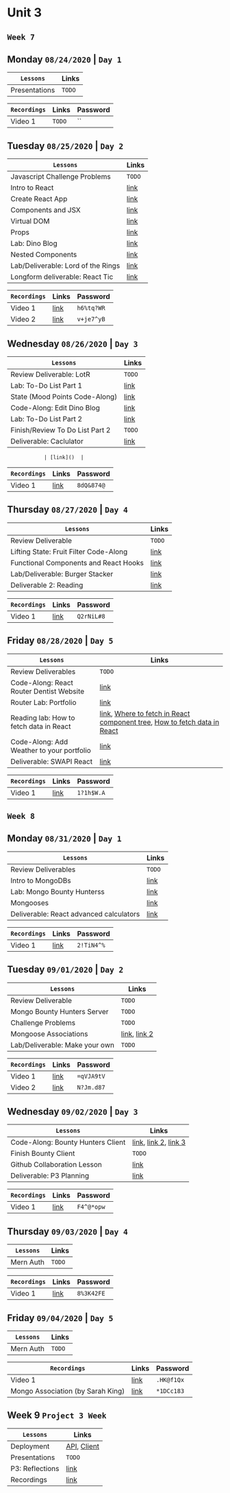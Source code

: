 # Unit 3

## `Week 7`
## Monday `08/24/2020` | `Day 1`

| `Lessons`                                      | Links |
|------------------------------------------------|----------------------------------------------------------|
| Presentations                | `TODO`  |

| `Recordings`     | Links | Password |
|------------------|-----|-----|
| Video 1          | `TODO`   | `` |

## Tuesday `08/25/2020` | `Day 2`

| `Lessons`                                      | Links |
|------------------------------------------------|----------------------------------------------------------|
| Javascript Challenge Problems                 | `TODO`  |
| Intro to React                | [link](Description:https://tmdarneille.gitbook.io/sei-ga-sea/16-react/intro-react)  |
| Create React App                | [link](https://tmdarneille.gitbook.io/sei-ga-sea/16-react/intro-react/setup)  |
| Components and JSX                | [link](https://tmdarneille.gitbook.io/sei-ga-sea/16-react/intro-react/components)  |
| Virtual DOM                | [link](https://tmdarneille.gitbook.io/sei-ga-sea/16-react/intro-react/virtual-dom)  |
| Props                | [link](https://tmdarneille.gitbook.io/sei-ga-sea/16-react/intro-react/props)  |
| Lab: Dino Blog                | [link](https://tmdarneille.gitbook.io/sei-ga-sea/16-react/intro-react/dino-blog-lab)  |
| Nested Components                | [link](https://tmdarneille.gitbook.io/sei-ga-sea/16-react/intro-react/nested)  |
| Lab/Deliverable: Lord of the Rings                | [link](https://tmdarneille.gitbook.io/sei-ga-sea/16-react/intro-react/lotr)  |
| Longform deliverable: React Tic                | [link](https://github.com/WDI-SEA/react-tic-tac-toe/blob/master/README.md)  |

| `Recordings`     | Links | Password |
|------------------|-----|-----|
| Video 1          | [link](https://generalassembly.zoom.us/rec/share/_M9OKpf3qUhOXp2WuR-FQ4AmOIPLeaa80HJK-aUPmEaDqViSa4Z6OZHBOFNLmixH)   | `h6%tq?WR` |
| Video 2          | [link](https://generalassembly.zoom.us/rec/share/2pVzLYr0-WRJS9aW0lqGSrx4R9z1X6a803NL-fUNmU8th8AKFSvSb3Du73y7NSmZ)   | `v+je7^yB` |

## Wednesday `08/26/2020` | `Day 3`

| `Lessons`                                      | Links |
|------------------------------------------------|----------------------------------------------------------|
Review Deliverable: LotR                | `TODO`  |
Lab: To-Do List Part 1                | [link](Description:https://github.com/WDI-SEA/react_state_exercises_global/blob/master/04_todo_exercise.md)  |
State (Mood Points Code-Along)                | [link](https://tmdarneille.gitbook.io/sei-ga-sea/16-react/react-state)  |
Code-Along: Edit Dino Blog                | [link](https://tmdarneille.gitbook.io/sei-ga-sea/16-react/react-state/dino-blog-state)  |
Lab: To-Do List Part 2                | [link](https://github.com/WDI-SEA/react_state_exercises_global/blob/master/05_todo_exercise_continued.md)  |
Finish/Review To Do List Part 2                | `TODO`  |
Deliverable: Caclulator                | [link](https://github.com/WDI-SEA/react_state_exercises_global/blob/master/07_calculator_exercise.md)  |

                | [link]()  |

| `Recordings`     | Links | Password |
|------------------|-----|-----|
| Video 1          | [link](https://generalassembly.zoom.us/rec/share/-JVFC7j7qWxLR6-UxFr6XrMqT8e7eaa8gScZ8_IFzhu0u6TO4FpJLzbYIDi8cq5a)   | `8dQ&874@` |

## Thursday `08/27/2020` | `Day 4`

| `Lessons`                                      | Links |
|------------------------------------------------|----------------------------------------------------------|
| Review Deliverable                | `TODO`  |
| Lifting State: Fruit Filter Code-Along                | [link](https://tmdarneille.gitbook.io/sei-ga-sea/16-react/react-state/lifting-state)  |
| Functional Components and React Hooks                | [link](https://tmdarneille.gitbook.io/sei-ga-sea/16-react/01-hooks-intro)  |
| Lab/Deliverable: Burger Stacker                | [link](https://github.com/WDI-SEA/react-burger-stacker)  |
| Deliverable 2: Reading                | [link](https://gawdiseattle.gitbook.io/wdi/16-react/react-router/browser-history-spas)  |

| `Recordings`     | Links | Password |
|------------------|-----|-----|
| Video 1          | [link](https://generalassembly.zoom.us/rec/share/zOVKC5Wo6TtOfo3d2WrtebIuPNX5X6a82ylM-acNxU7zMCM8IxDbODeU3Ag5B_Yj)   | `Q2rNiL#8` |

## Friday `08/28/2020` | `Day 5`

| `Lessons`                                      | Links |
|------------------------------------------------|----------------------------------------------------------|
| Review Deliverables          | `TODO`   |
| Code-Along: React Router Dentist Website          | [link](https://tmdarneille.gitbook.io/sei-ga-sea/16-react/react-router/react-router-full)   |
| Router Lab: Portfolio          | [link](https://github.com/WDI-SEA/react-router-portfolio)   |
| Reading lab: How to fetch data in React          | [link](https://www.robinwieruch.de/react-fetching-data), [Where to fetch in React component tree](https://www.robinwieruch.de/react-fetching-data#where-to-fetch-in-reacts-component-tree), [How to fetch data in React](https://www.robinwieruch.de/react-fetching-data#how-to-fetch-data-in-react)   |
| Code-Along: Add Weather to your portfolio          | [link](Description:https://tmdarneille.gitbook.io/sei-ga-sea/16-react/react-apis/fetch-weather)   |
| Deliverable: SWAPI React          | [link](https://github.com/WDI-SEA/react-ajax-swapi/blob/master/README.md)   |

| `Recordings`     | Links | Password |
|------------------|-----|-----|
| Video 1          | [link](https://generalassembly.zoom.us/rec/share/-d4pELSs7j5OHtaWzFHedaMOBY_nX6a81XVN-6UMxU4Bp62rgfsFquD7Jn3WN4nP)   | `1?1h$W.A` |


## `Week 8`
## Monday `08/31/2020` | `Day 1`

| `Lessons`                                      | Links |
|------------------------------------------------|----------------------------------------------------------|
| Review Deliverables                | `TODO`   |
| Intro to MongoDBs                | [link](https://tmdarneille.gitbook.io/sei-ga-sea/04-databases/mongo-intro)   |
| Lab: Mongo Bounty Hunterss                | [link](https://github.com/WDI-SEA/Mongo-Bounty-Hunters)   |
| Mongooses                | [link](https://tmdarneille.gitbook.io/sei-ga-sea/05-node-express/express-mongoose)   |
| Deliverable: React advanced calculators                | [link](https://github.com/WDI-SEA/React-Advanced-Calc)   |

| `Recordings`     | Links | Password |
|------------------|-----|-----|
| Video 1          | [link](https://generalassembly.zoom.us/rec/share/w8Urc-_X1kBOTp328x3PdbYnXYX7aaa8gSEe-vIOzhnAU_F88lYZMV6hKff46rLD)   | `2!TiN4^%` |

## Tuesday `09/01/2020` | `Day 2`

| `Lessons`                                      | Links |
|------------------------------------------------|----------------------------------------------------------|
| Review Deliverable                         | `TODO`   |
| Mongo Bounty Hunters Server                         | `TODO`   |
| Challenge Problems                         |   `TODO`   |
| Mongoose Associations                         | [link](https://tmdarneille.gitbook.io/sei-ga-sea/05-node-express/express-mongoose/mongoose-associations), [link 2](https://tmdarneille.gitbook.io/sei-ga-sea/04-databases/mongo-intro/data-modeling)  |
| Lab/Deliverable: Make your own                         | `TODO`   |

| `Recordings`     | Links | Password |
|------------------|-----|-----|
| Video 1          | [link](https://generalassembly.zoom.us/rec/share/ut5odLzp2mNLZo2T4lHlZbQ_A636T6a8gSAcqaBexUrKoBkJAx2VuS9EYm2P1XZv)   | `=qVJA9tV` |
| Video 2          | [link](https://generalassembly.zoom.us/rec/share/_tFsMYjBqlFJR4HL62HVB5UHDKjDX6a81icbqPIKmNa-wn9nHasdljNKPhduE38)   | `N?Jm.d87` |

## Wednesday `09/02/2020` | `Day 3`

| `Lessons`                                      | Links |
|------------------------------------------------|----------------------------------------------------------|
| Code-Along: Bounty Hunters Client                           | [link](https://github.com/TaylorDarneille/bounty-server-v1), [link 2](https://github.com/TaylorDarneille/bounty-hunters-client), [link 3](https://hackmd.io/j1CB2fwpTESzAbIWJQFAig)   |
| Finish Bounty Client                           | `TODO`   |
| Github Collaboration Lesson                           | [link](https://docs.google.com/presentation/d/1zY1e52I2pmO9AXv6IQRDTnrCe3P34cOGBaTU_IjyUvU/edit#slide=id.g7520527158_0_3)   |
| Deliverable: P3 Planning                           | [link](https://tmdarneille.gitbook.io/sei-ga-sea/11-projects/project-3)   |

| `Recordings`     | Links | Password |
|------------------|-----|-----|
| Video 1          | [link](https://generalassembly.zoom.us/rec/share/EfooAFjmhwBakta71fIYTC0CNlLRf-plQfPHIldeKKCQE7VyO0HXpCIcUFvV4eiz._jiPcuNiGtgGgoZm)   | `F4^@*opw` |

## Thursday `09/03/2020` | `Day 4`

| `Lessons`                                      | Links |
|------------------------------------------------|----------------------------------------------------------|
| Mern Auth                 | `TODO`   |

| `Recordings`     | Links | Password |
|------------------|-----|-----|
| Video 1          | [link](https://generalassembly.zoom.us/rec/share/Evv31vdwpD1jn4vRMxhSgPZLxeqp6PXs-no0g42c72BvOYMnNII_yt84qDocgaYU.4zd0X6kh7lu1elps)   | `8%3K42FE` |

## Friday `09/04/2020` | `Day 5`

| `Lessons`                                      | Links |
|------------------------------------------------|----------------------------------------------------------|
| Mern Auth                 | `TODO`   |

| `Recordings`     | Links | Password |
|------------------|-----|-----|
| Video 1          | [link](https://generalassembly.zoom.us/rec/share/fjtPe-FTcoHgQskGIhqmtNPnoHlMFj4HRrBhQ6n6lHOT7eMtBFFoT7EBZWFmoafF.9GLqce4BOx8zJrBF)   | `.HK@f1Qx` |
| Mongo Association (by Sarah King)          | [link](https://generalassembly.zoom.us/rec/share/fsWOr3BsREX78XRRLi0n7kJrXPNUm69HdOVht3CmHMxL8Ura2sOsPs1bZR0fwe6H.Y17jJInVBTWt3PTZ)   | `*1DCc183` |


## Week 9 `Project 3 Week`
| `Lessons`                                      | Links |
|------------------------------------------------|----------------------------------------------------------|
| Deployment                        | [API](https://tmdarneille.gitbook.io/sei-ga-sea/00-config-deployment/deploy-node-mongo), [Client](https://tmdarneille.gitbook.io/sei-ga-sea/00-config-deployment/react-deploy)   |
| Presentations                             | `TODO`   |
| P3: Reflections                     | [link](https://forms.gle/sTQdi1utFV3C96vK9) |
| Recordings | [link](https://generalassembly.zoom.us/rec/share/xYZmSyh2Lw-w-xt8gy6Pbo6VheXBEJ5ap0zoJgRG7jXE_9rimVLW4qSHOiVq-AiJ.On521XoVC3LuhYwO) | `U=2P@JF$` |